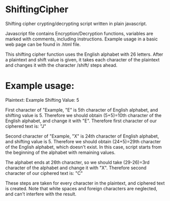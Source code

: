 # ShiftingCipher
Shifting cipher crypting/decrypting script written in plain javascript.

Javascript file contains Encryption/Decryption functions, variables are marked with comments, including instructions.
Example usage in a basic web page can be found in .html file.


This shifting cipher function uses the English alphabet with 26 letters. After a plaintext and shift value is given, it takes each character of the plaintext and changes it with the character /shift/ steps ahead.

# Example usage:

Plaintext: Example
Shifting Value: 5

First character of "Example, "E" is 5th character of English alphabet, and shifting value is 5. Therefore we should obtain (5+5)=10th character of the English alphabet, and change it with "E".
Therefore first character of our ciphered text is: "J"

Second character of "Example, "X" is 24th character of English alphabet, and shifting value is 5. Therefore we should obtain (24+5)=29th character of the English alphabet, which doesn't exist. In this case, script starts from the beginning of the alphabet with remaining values.

The alphabet ends at 26th character, so we should take (29-26)=3rd character of the alphabet and change it with "X".
Therefore second character of our ciphered text is: "C"

These steps are taken for every character in the plaintext, and ciphered text is created. Note that white spaces and foreign characters are neglected, and can't interfere with the result.
